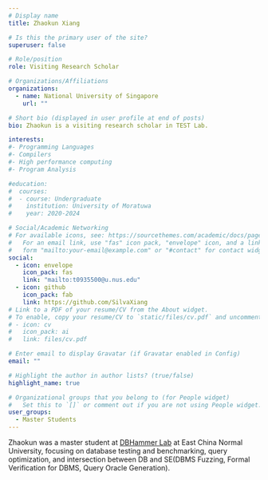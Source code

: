 ```yaml
---
# Display name
title: Zhaokun Xiang

# Is this the primary user of the site?
superuser: false

# Role/position
role: Visiting Research Scholar

# Organizations/Affiliations
organizations:
  - name: National University of Singapore
    url: ""

# Short bio (displayed in user profile at end of posts)
bio: Zhaokun is a visiting research scholar in TEST Lab. 

interests:
#- Programming Languages
#- Compilers
#- High performance computing
#- Program Analysis

#education:
#  courses:
#  - course: Undergraduate
#    institution: University of Moratuwa
#    year: 2020-2024

# Social/Academic Networking
# For available icons, see: https://sourcethemes.com/academic/docs/page-builder/#icons
#   For an email link, use "fas" icon pack, "envelope" icon, and a link in the
#   form "mailto:your-email@example.com" or "#contact" for contact widget.
social:
  - icon: envelope
    icon_pack: fas
    link: "mailto:t0935500@u.nus.edu"
  - icon: github
    icon_pack: fab
    link: https://github.com/SilvaXiang
# Link to a PDF of your resume/CV from the About widget.
# To enable, copy your resume/CV to `static/files/cv.pdf` and uncomment the lines below.
# - icon: cv
#   icon_pack: ai
#   link: files/cv.pdf

# Enter email to display Gravatar (if Gravatar enabled in Config)
email: ""

# Highlight the author in author lists? (true/false)
highlight_name: true

# Organizational groups that you belong to (for People widget)
#   Set this to `[]` or comment out if you are not using People widget.
user_groups:
  - Master Students
---
```


Zhaokun was a master student at [DBHammer Lab](https://dbhammer.github.io) at East China Normal University, focusing on database testing and benchmarking, query optimization,
and intersection between DB and SE(DBMS Fuzzing, Formal Verification for DBMS, Query
Oracle Generation).